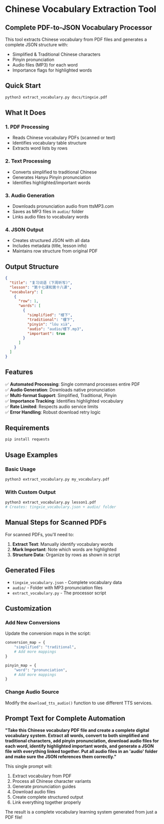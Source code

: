 # Chinese Vocabulary Extraction Tool

## Complete PDF-to-JSON Vocabulary Processor

This tool extracts Chinese vocabulary from PDF files and generates a complete JSON structure with:
- Simplified & Traditional Chinese characters
- Pinyin pronunciation  
- Audio files (MP3) for each word
- Importance flags for highlighted words

## Quick Start

```bash
python3 extract_vocabulary.py docs/tingxie.pdf
```

## What It Does

### 1. PDF Processing
- Reads Chinese vocabulary PDFs (scanned or text)
- Identifies vocabulary table structure
- Extracts word lists by rows

### 2. Text Processing
- Converts simplified to traditional Chinese
- Generates Hanyu Pinyin pronunciation
- Identifies highlighted/important words

### 3. Audio Generation
- Downloads pronunciation audio from ttsMP3.com
- Saves as MP3 files in `audio/` folder
- Links audio files to vocabulary words

### 4. JSON Output
- Creates structured JSON with all data
- Includes metadata (title, lesson info)
- Maintains row structure from original PDF

## Output Structure

```json
{
  "title": "复习词语 (下周听写)",
  "lesson": "第十七课和第十八课",
  "vocabulary": [
    {
      "row": 1,
      "words": [
        {
          "simplified": "楼下",
          "traditional": "樓下", 
          "pinyin": "lóu xià",
          "audio": "audio/楼下.mp3",
          "important": true
        }
      ]
    }
  ]
}
```

## Features

✅ **Automated Processing**: Single command processes entire PDF  
✅ **Audio Generation**: Downloads native pronunciation  
✅ **Multi-format Support**: Simplified, Traditional, Pinyin  
✅ **Importance Tracking**: Identifies highlighted vocabulary  
✅ **Rate Limited**: Respects audio service limits  
✅ **Error Handling**: Robust download retry logic  

## Requirements

```bash
pip install requests
```

## Usage Examples

### Basic Usage
```bash
python3 extract_vocabulary.py my_vocabulary.pdf
```

### With Custom Output
```bash
python3 extract_vocabulary.py lesson1.pdf
# Creates: tingxie_vocabulary.json + audio/ folder
```

## Manual Steps for Scanned PDFs

For scanned PDFs, you'll need to:

1. **Extract Text**: Manually identify vocabulary words
2. **Mark Important**: Note which words are highlighted  
3. **Structure Data**: Organize by rows as shown in script

## Generated Files

- `tingxie_vocabulary.json` - Complete vocabulary data
- `audio/` - Folder with MP3 pronunciation files
- `extract_vocabulary.py` - The processor script

## Customization

### Add New Conversions
Update the conversion maps in the script:

```python
conversion_map = {
    "simplified": "traditional",
    # Add more mappings
}

pinyin_map = {
    "word": "pronunciation", 
    # Add more mappings
}
```

### Change Audio Source
Modify the `download_tts_audio()` function to use different TTS services.

## Prompt Text for Complete Automation

**"Take this Chinese vocabulary PDF file and create a complete digital vocabulary system. Extract all words, convert to both simplified and traditional characters, add pinyin pronunciation, download audio files for each word, identify highlighted important words, and generate a JSON file with everything linked together. Put all audio files in an 'audio' folder and make sure the JSON references them correctly."**

This single prompt will:
1. Extract vocabulary from PDF
2. Process all Chinese character variants
3. Generate pronunciation guides
4. Download audio files
5. Create complete structured output
6. Link everything together properly

The result is a complete vocabulary learning system generated from just a PDF file!